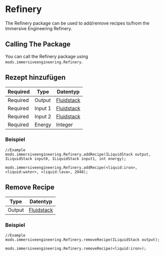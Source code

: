 # Refinery

The Refinery package can be used to add/remove recipes to/from the Immersive Engineering Refinery.

## Calling The Package

You can call the Refinery package using `mods.immersiveengineering.Refinery`.

## Rezept hinzufügen

| Required | Type    | Datentyp                                     |
| -------- | ------- | -------------------------------------------- |
| Required | Output  | [Fluidstack](/Vanilla/Liquids/ILiquidStack/) |
| Required | Input 1 | [Fluidstack](/Vanilla/Liquids/ILiquidStack/) |
| Required | Input 2 | [Fluidstack](/Vanilla/Liquids/ILiquidStack/) |
| Required | Energy  | Integer                                      |

### Beispiel

```zenscript
//Example
mods.immersiveengineering.Refinery.addRecipe(ILiquidStack output, ILiquidStack input0, ILiquidStack input1, int energy);

mods.immersiveengineering.Refinery.addRecipe(<liquid:iron>, <liquid:water>, <liquid:lava>, 2048);
```

## Remove Recipe

| Type   | Datentyp                                     |
| ------ | -------------------------------------------- |
| Output | [Fluidstack](/Vanilla/Liquids/ILiquidStack/) |

### Beispiel

```zenscript
//Example
mods.immersiveengineering.Refinery.removeRecipe(ILiquidStack output);

mods.immersiveengineering.Refinery.removeRecipe(<liquid:iron>);
```